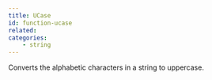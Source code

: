 ```yaml
---
title: UCase
id: function-ucase
related:
categories:
    - string
---
```


Converts the alphabetic characters in a string to uppercase.